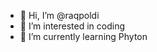 - 👋 Hi, I’m @raqpoldi
- 👀 I’m interested in coding
- 🌱 I’m currently learning Phyton


<!---
raqpoldi/raqpoldi is a ✨ special ✨ repository because its `README.md` (this file) appears on your GitHub profile.
You can click the Preview link to take a look at your changes.
--->
